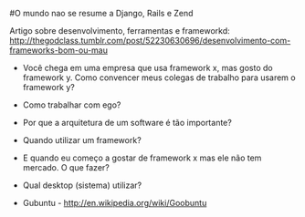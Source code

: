 #O mundo nao se resume a Django, Rails e Zend

Artigo sobre desenvolvimento, ferramentas e frameworkd: http://thegodclass.tumblr.com/post/52230630696/desenvolvimento-com-frameworks-bom-ou-mau

- Você chega em uma empresa que usa framework x, mas gosto do framework y. Como convencer meus colegas de trabalho para usarem o framework y?

- Como trabalhar com ego?
- Por que a arquitetura de um software é tão importante?
- Quando utilizar um framework?
- E quando eu começo a gostar de framework x mas ele não tem mercado. O que fazer?
- Qual desktop (sistema) utilizar?
- Gubuntu - http://en.wikipedia.org/wiki/Goobuntu
